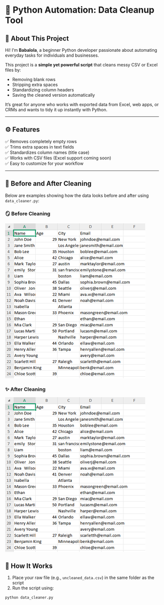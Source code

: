 # 🧹 Python Automation: Data Cleanup Tool

## 🧠 About This Project
Hi! I’m **Babalola**, a beginner Python developer passionate about automating everyday tasks for individuals and businesses.

This project is a **simple yet powerful script** that cleans messy CSV or Excel files by:
- Removing blank rows  
- Stripping extra spaces  
- Standardizing column headers  
- Saving the cleaned version automatically  

It’s great for anyone who works with exported data from Excel, web apps, or CRMs and wants to tidy it up instantly with Python.

---

## ⚙️ Features
✅ Removes completely empty rows  
✅ Trims extra spaces in text fields  
✅ Standardizes column names (title case)  
✅ Works with CSV files (Excel support coming soon)  
✅ Easy to customize for your workflow  

---

## 🧹 Before and After Cleaning

Below are examples showing how the data looks before and after using `data_cleaner.py`:

### 🪞 Before Cleaning
![Before Cleaning](image/after_cleaning.PNG)

### ✨ After Cleaning
![After Cleaning](image/after_cleaning.PNG)


## 🚀 How It Works

1. Place your raw file (e.g., `uncleaned_data.csv`) in the same folder as the script  
2. Run the script using:

```bash
python data_cleaner.py
